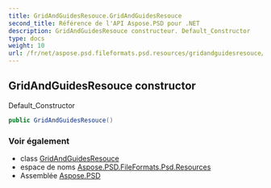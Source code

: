 ```yaml
---
title: GridAndGuidesResouce.GridAndGuidesResouce
second_title: Référence de l'API Aspose.PSD pour .NET
description: GridAndGuidesResouce constructeur. Default_Constructor
type: docs
weight: 10
url: /fr/net/aspose.psd.fileformats.psd.resources/gridandguidesresouce/gridandguidesresouce/
---
```

## GridAndGuidesResouce constructor

Default_Constructor

```csharp
public GridAndGuidesResouce()
```

### Voir également

* class [GridAndGuidesResouce](../)
* espace de noms [Aspose.PSD.FileFormats.Psd.Resources](../../gridandguidesresouce/)
* Assemblée [Aspose.PSD](../../../)


